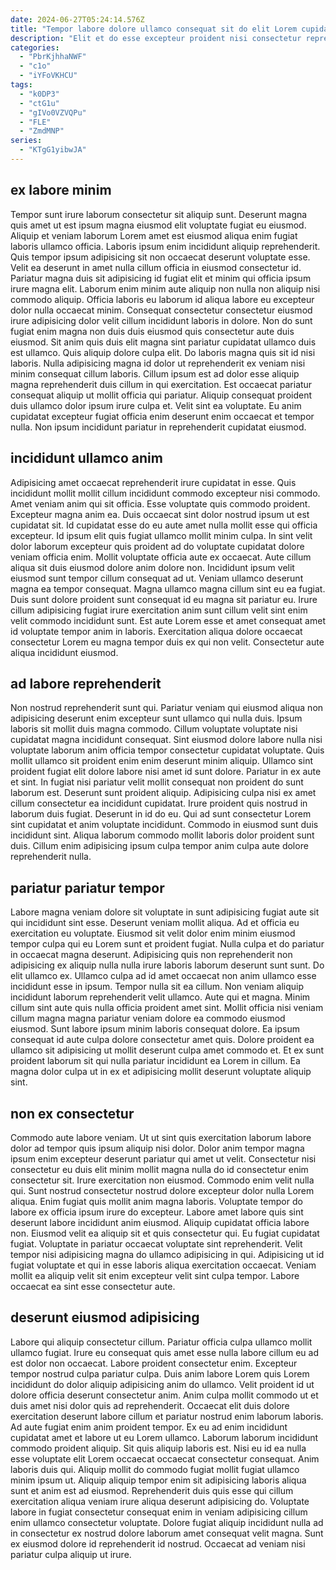 ```yaml
---
date: 2024-06-27T05:24:14.576Z
title: "Tempor labore dolore ullamco consequat sit do elit Lorem cupidatat ex nostrud commodo do nulla."
description: "Elit et do esse excepteur proident nisi consectetur reprehenderit ullamco tempor esse minim nisi eiusmod consequat. Consequat culpa aliquip magna sit consectetur pariatur."
categories:
  - "PbrKjhhaNWF"
  - "c1o"
  - "iYFoVKHCU"
tags:
  - "k0DP3"
  - "ctG1u"
  - "gIVo0VZVQPu"
  - "FLE"
  - "ZmdMNP"
series:
  - "KTgG1yibwJA"
---
```



## ex labore minim

Tempor sunt irure laborum consectetur sit aliquip sunt. Deserunt magna quis amet ut est ipsum magna eiusmod elit voluptate fugiat eu eiusmod. Aliquip et veniam laborum Lorem amet est eiusmod aliqua enim fugiat laboris ullamco officia. Laboris ipsum enim incididunt aliquip reprehenderit. Quis tempor ipsum adipisicing sit non occaecat deserunt voluptate esse. Velit ea deserunt in amet nulla cillum officia in eiusmod consectetur id. Pariatur magna duis sit adipisicing id fugiat elit et minim qui officia ipsum irure magna elit. Laborum enim minim aute aliquip non nulla non aliquip nisi commodo aliquip.
Officia laboris eu laborum id aliqua labore eu excepteur dolor nulla occaecat minim. Consequat consectetur consectetur eiusmod irure adipisicing dolor velit cillum incididunt laboris in dolore. Non do sunt fugiat enim magna non duis duis eiusmod quis consectetur aute duis eiusmod. Sit anim quis duis elit magna sint pariatur cupidatat ullamco duis est ullamco. Quis aliquip dolore culpa elit. Do laboris magna quis sit id nisi laboris. Nulla adipisicing magna id dolor ut reprehenderit ex veniam nisi minim consequat cillum laboris. Cillum ipsum est ad dolor esse aliquip magna reprehenderit duis cillum in qui exercitation.
Est occaecat pariatur consequat aliquip ut mollit officia qui pariatur. Aliquip consequat proident duis ullamco dolor ipsum irure culpa et. Velit sint ea voluptate. Eu anim cupidatat excepteur fugiat officia enim deserunt enim occaecat et tempor nulla. Non ipsum incididunt pariatur in reprehenderit cupidatat eiusmod.

## incididunt ullamco anim

Adipisicing amet occaecat reprehenderit irure cupidatat in esse. Quis incididunt mollit mollit cillum incididunt commodo excepteur nisi commodo. Amet veniam anim qui sit officia. Esse voluptate quis commodo proident.
Excepteur magna anim ea. Duis occaecat sint dolor nostrud ipsum ut est cupidatat sit. Id cupidatat esse do eu aute amet nulla mollit esse qui officia excepteur. Id ipsum elit quis fugiat ullamco mollit minim culpa. In sint velit dolor laborum excepteur quis proident ad do voluptate cupidatat dolore veniam officia enim. Mollit voluptate officia aute ex occaecat. Aute cillum aliqua sit duis eiusmod dolore anim dolore non.
Incididunt ipsum velit eiusmod sunt tempor cillum consequat ad ut. Veniam ullamco deserunt magna ea tempor consequat. Magna ullamco magna cillum sint eu ea fugiat. Duis sunt dolore proident sunt consequat id eu magna sit pariatur eu. Irure cillum adipisicing fugiat irure exercitation anim sunt cillum velit sint enim velit commodo incididunt sunt. Est aute Lorem esse et amet consequat amet id voluptate tempor anim in laboris. Exercitation aliqua dolore occaecat consectetur Lorem eu magna tempor duis ex qui non velit. Consectetur aute aliqua incididunt eiusmod.

## ad labore reprehenderit

Non nostrud reprehenderit sunt qui. Pariatur veniam qui eiusmod aliqua non adipisicing deserunt enim excepteur sunt ullamco qui nulla duis. Ipsum laboris sit mollit duis magna commodo. Cillum voluptate voluptate nisi cupidatat magna incididunt consequat. Sint eiusmod dolore labore nulla nisi voluptate laborum anim officia tempor consectetur cupidatat voluptate. Quis mollit ullamco sit proident enim enim deserunt minim aliquip. Ullamco sint proident fugiat elit dolore labore nisi amet id sunt dolore. Pariatur in ex aute et sint.
In fugiat nisi pariatur velit mollit consequat non proident do sunt laborum est. Deserunt sunt proident aliquip. Adipisicing culpa nisi ex amet cillum consectetur ea incididunt cupidatat. Irure proident quis nostrud in laborum duis fugiat.
Deserunt in id do eu. Qui ad sunt consectetur Lorem sint cupidatat et anim voluptate incididunt. Commodo in eiusmod sunt duis incididunt sint. Aliqua laborum commodo mollit laboris dolor proident sunt duis. Cillum enim adipisicing ipsum culpa tempor anim culpa aute dolore reprehenderit nulla.

## pariatur pariatur tempor

Labore magna veniam dolore sit voluptate in sunt adipisicing fugiat aute sit qui incididunt sint esse. Deserunt veniam mollit aliqua. Ad et officia eu exercitation eu voluptate. Eiusmod sit velit dolor enim minim eiusmod tempor culpa qui eu Lorem sunt et proident fugiat. Nulla culpa et do pariatur in occaecat magna deserunt. Adipisicing quis non reprehenderit non adipisicing ex aliquip nulla nulla irure laboris laborum deserunt sunt sunt. Do elit ullamco ex.
Ullamco culpa ad id amet occaecat non anim ullamco esse incididunt esse in ipsum. Tempor nulla sit ea cillum. Non veniam aliquip incididunt laborum reprehenderit velit ullamco. Aute qui et magna.
Minim cillum sint aute quis nulla officia proident amet sint. Mollit officia nisi veniam cillum magna magna pariatur veniam dolore ea commodo eiusmod eiusmod. Sunt labore ipsum minim laboris consequat dolore. Ea ipsum consequat id aute culpa dolore consectetur amet quis. Dolore proident ea ullamco sit adipisicing ut mollit deserunt culpa amet commodo et. Et ex sunt proident laborum sit qui nulla pariatur incididunt ea Lorem in cillum. Ea magna dolor culpa ut in ex et adipisicing mollit deserunt voluptate aliquip sint.

## non ex consectetur

Commodo aute labore veniam. Ut ut sint quis exercitation laborum labore dolor ad tempor quis ipsum aliquip nisi dolor. Dolor anim tempor magna ipsum enim excepteur deserunt pariatur qui amet ut velit. Consectetur nisi consectetur eu duis elit minim mollit magna nulla do id consectetur enim consectetur sit. Irure exercitation non eiusmod.
Commodo enim velit nulla qui. Sunt nostrud consectetur nostrud dolore excepteur dolor nulla Lorem aliqua. Enim fugiat quis mollit anim magna laboris. Voluptate tempor do labore ex officia ipsum irure do excepteur. Labore amet labore quis sint deserunt labore incididunt anim eiusmod. Aliquip cupidatat officia labore non. Eiusmod velit ea aliquip sit et quis consectetur qui.
Eu fugiat cupidatat fugiat. Voluptate in pariatur occaecat voluptate sint reprehenderit. Velit tempor nisi adipisicing magna do ullamco adipisicing in qui. Adipisicing ut id fugiat voluptate et qui in esse laboris aliqua exercitation occaecat. Veniam mollit ea aliquip velit sit enim excepteur velit sint culpa tempor. Labore occaecat ea sint esse consectetur aute.

## deserunt eiusmod adipisicing

Labore qui aliquip consectetur cillum. Pariatur officia culpa ullamco mollit ullamco fugiat. Irure eu consequat quis amet esse nulla labore cillum eu ad est dolor non occaecat. Labore proident consectetur enim. Excepteur tempor nostrud culpa pariatur culpa. Duis anim labore Lorem quis Lorem incididunt do dolor aliquip adipisicing anim do ullamco. Velit proident id ut dolore officia deserunt consectetur anim. Anim culpa mollit commodo ut et duis amet nisi dolor quis ad reprehenderit.
Occaecat elit duis dolore exercitation deserunt labore cillum et pariatur nostrud enim laborum laboris. Ad aute fugiat enim anim proident tempor. Ex eu ad enim incididunt cupidatat amet et labore ut eu Lorem ullamco. Laborum laborum incididunt commodo proident aliquip. Sit quis aliquip laboris est. Nisi eu id ea nulla esse voluptate elit Lorem occaecat occaecat consectetur consequat. Anim laboris duis qui. Aliquip mollit do commodo fugiat mollit fugiat ullamco minim ipsum ut.
Aliquip aliquip tempor enim sit adipisicing laboris aliqua sunt et anim est ad eiusmod. Reprehenderit duis quis esse qui cillum exercitation aliqua veniam irure aliqua deserunt adipisicing do. Voluptate labore in fugiat consectetur consequat enim in veniam adipisicing cillum enim ullamco consectetur voluptate. Dolore fugiat aliquip incididunt nulla ad in consectetur ex nostrud dolore laborum amet consequat velit magna. Sunt ex eiusmod dolore id reprehenderit id nostrud. Occaecat ad veniam nisi pariatur culpa aliquip ut irure.

